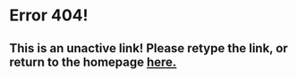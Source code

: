 
# Error 404!

## This is an unactive link! Please retype the link, or return to the homepage [here.](rushyyz.live)
